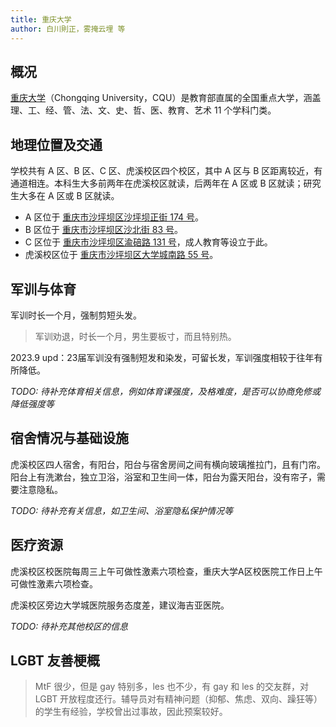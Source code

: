 ```yaml
---
title: 重庆大学
author: 白川則正，雾掩云埋 等
---
```


## 概况

[重庆大学](https://cqu.edu.cn)（Chongqing University，CQU）是教育部直属的全国重点大学，涵盖理、工、经、管、法、文、史、哲、医、教育、艺术 11 个学科门类。

## 地理位置及交通

学校共有 A 区、B 区、C 区、虎溪校区四个校区，其中 A 区与 B 区距离较近，有通道相连。本科生大多前两年在虎溪校区就读，后两年在 A 区或 B 区就读；研究生大多在 A 区或 B 区就读。

- A 区位于 [重庆市沙坪坝区沙坪坝正街 174 号](https://amap.com/place/B001781YKK)。
- B 区位于 [重庆市沙坪坝区沙北街 83 号](https://amap.com/place/B0017819Q6)。
- C 区位于 [重庆市沙坪坝区渝碚路 131 号](https://amap.com/place/B001787565)，成人教育等设立于此。
- 虎溪校区位于 [重庆市沙坪坝区大学城南路 55 号](https://amap.com/place/B00170CDQF)。

## 军训与体育

军训时长一个月，强制剪短头发。

> 军训劝退，时长一个月，男生要板寸，而且特别热。

2023.9 upd：23届军训没有强制短发和染发，可留长发，军训强度相较于往年有所降低。

_TODO: 待补充体育相关信息，例如体育课强度，及格难度，是否可以协商免修或降低强度等_

## 宿舍情况与基础设施

虎溪校区四人宿舍，有阳台，阳台与宿舍房间之间有横向玻璃推拉门，且有门帘。阳台上有洗漱台，独立卫浴，浴室和卫生间一体，阳台为露天阳台，没有帘子，需要注意隐私。

_TODO: 待补充有关信息，如卫生间、浴室隐私保护情况等_

## 医疗资源

虎溪校区校医院每周三上午可做性激素六项检查，重庆大学A区校医院工作日上午可做性激素六项检查。

虎溪校区旁边大学城医院服务态度差，建议海吉亚医院。

_TODO: 待补充其他校区的信息_

## LGBT 友善梗概

> MtF 很少，但是 gay 特别多，les 也不少，有 gay 和 les 的交友群，对 LGBT 开放程度还行。辅导员对有精神问题（抑郁、焦虑、双向、躁狂等）的学生有经验，学校曾出过事故，因此预案较好。
